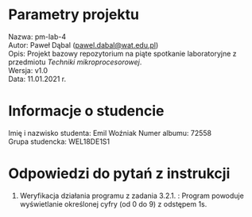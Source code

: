 # Parametry projektu

Nazwa: pm-lab-4  
Autor: Paweł Dąbal (pawel.dabal@wat.edu.pl)  
Opis: Projekt bazowy repozytorium na piąte spotkanie laboratoryjne z przedmiotu _Techniki mikroprocesorowej_.  
Wersja: v1.0  
Data: 11.01.2021 r.

# Informacje o studencie

Imię i nazwisko studenta: Emil  Woźniak
Numer albumu: 72558  
Grupa studencka: WEL18DE1S1

# Odpowiedzi do pytań z instrukcji
1. Weryfikacja działania programu z zadania 3.2.1. : Program powoduje wyświetlanie określonej cyfry (od 0 do 9) z odstępem 1s.
